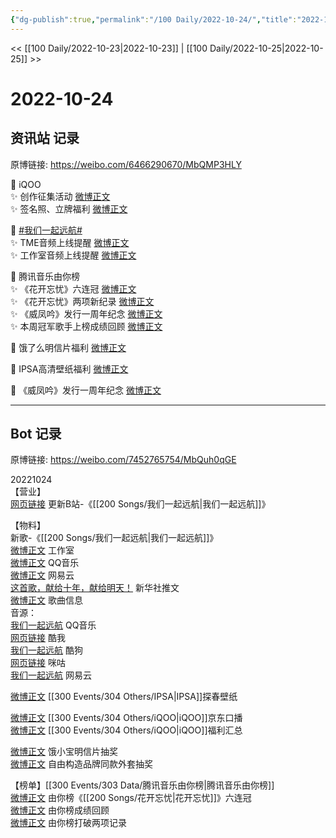 ```yaml
---
{"dg-publish":true,"permalink":"/100 Daily/2022-10-24/","title":"2022-10-24","created":"2022-11-09T02:09:48.000+08:00","updated":"2023-01-09T17:24:38.253+08:00"}
---
```



<< [[100 Daily/2022-10-23\|2022-10-23]] | [[100 Daily/2022-10-25\|2022-10-25]] >>

# 2022-10-24

## 资讯站 记录

原博链接: https://weibo.com/6466290670/MbQMP3HLY

🌟 iQOO  
✨ 创作征集活动 [微博正文](https://m.weibo.cn/6466290670/4828175119157016)  
✨ 签名照、立牌福利 [微博正文](https://m.weibo.cn/6466290670/4828208128329356)

🌟 [#我们一起远航#](https://s.weibo.com/weibo?q=%23%E6%88%91%E4%BB%AC%E4%B8%80%E8%B5%B7%E8%BF%9C%E8%88%AA%23)  
✨ TME音频上线提醒 [微博正文](https://m.weibo.cn/6466290670/4828073088258200)  
✨ 工作室音频上线提醒 [微博正文](https://m.weibo.cn/6466290670/4827888652387339)

🌟 腾讯音乐由你榜  
✨ 《花开忘忧》六连冠 [微博正文](https://m.weibo.cn/6466290670/4828126184737733)  
✨ 《花开忘忧》两项新纪录 [微博正文](https://m.weibo.cn/6466290670/4828207347931713)  
✨ 《威凤吟》发行一周年纪念 [微博正文](https://m.weibo.cn/6466290670/4828129430340455)  
✨ 本周冠军歌手上榜成绩回顾 [微博正文](https://m.weibo.cn/6466290670/4828206378780808)

🌟 饿了么明信片福利 [微博正文](https://m.weibo.cn/6466290670/4828127866654681)

🌟 IPSA高清壁纸福利 [微博正文](https://m.weibo.cn/6466290670/4828098430763044)

🌟 《威凤吟》发行一周年纪念 [微博正文](https://m.weibo.cn/6466290670/4828090020399697)

---
## Bot 记录

原博链接: https://weibo.com/7452765754/MbQuh0qGE

20221024  
【营业】  
[网页链接](https://weibo.cn/sinaurl?u=https%3A%2F%2Fb23.tv%2FCfPr6hl) 更新B站-《[[200 Songs/我们一起远航\|我们一起远航]]》

【物料】  
新歌-《[[200 Songs/我们一起远航\|我们一起远航]]》  
[微博正文](https://m.weibo.cn/7478855230/4827886491801826) 工作室  
[微博正文](https://m.weibo.cn/2169129705/4828112926279115) QQ音乐  
[微博正文](https://m.weibo.cn/1721030997/4828153531073981) 网易云  
[这首歌，献给十年，献给明天！](https://weibo.cn/sinaurl?u=https%3A%2F%2Fmp.weixin.qq.com%2Fs%2FXUNYuVZ0RyDJ0A9YakADKg) 新华社推文  
[微博正文](https://m.weibo.cn/6466290670/4827887956658107) 歌曲信息  
音源：  
[我们一起远航](https://weibo.cn/sinaurl?u=https%3A%2F%2Fc.y.qq.com%2Fbase%2Ffcgi-bin%2Fu%3F__%3DOF82mwCjdPti) QQ音乐  
[网页链接](https://weibo.cn/sinaurl?u=https%3A%2F%2Fm.kuwo.cn%2Fyinyue%2F245848431%3Ff%3Dip%26t%3Dusercopy%26h5limitfree%3D1%26loginuid%3D811yGqXPO7KOvFY9zcGyVg%3D%3D) 酷我  
[我们一起远航](https://weibo.cn/sinaurl?u=https%3A%2F%2Ft3.kugou.com%2Fsong.html%3Fid%3D822V8b6zEV3) 酷狗  
[网页链接](https://weibo.cn/sinaurl?u=https%3A%2F%2Fh5.nf.migu.cn%2Fapp%2Fv4%2Fp%2Fshare%2Fsong%2Findex.html%3Fid%3D600919000008341027) 咪咕  
[我们一起远航](https://weibo.cn/sinaurl?u=https%3A%2F%2Fy.music.163.com%2Fm%2Fsong%3Fapp_version%3D8.8.45%26id%3D1991339729%26uct2%3DEExam4U%2FjW1H8BukTDEuLg%253D%253D%26dlt%3D0846) 网易云

[微博正文](https://m.weibo.cn/1851789841/4828095707614140) [[300 Events/304 Others/IPSA\|IPSA]]探春壁纸

[微博正文](https://m.weibo.cn/6960161079/4828168684572727) [[300 Events/304 Others/iQOO\|iQOO]]京东口播  
[微博正文](https://m.weibo.cn/6378846558/4828151865411111) [[300 Events/304 Others/iQOO\|iQOO]]福利汇总

[微博正文](https://m.weibo.cn/2606197387/4828120978556697) 饿小宝明信片抽奖  
[微博正文](https://m.weibo.cn/6036831700/4828132659957242) 自由构造品牌同款外套抽奖

【榜单】[[300 Events/303 Data/腾讯音乐由你榜\|腾讯音乐由你榜]]  
[微博正文](https://m.weibo.cn/6733257358/4828080659762106) 由你榜《[[200 Songs/花开忘忧\|花开忘忧]]》六连冠  
[微博正文](https://m.weibo.cn/6733257358/4828162683571031) 由你榜成绩回顾  
[微博正文](https://m.weibo.cn/6733257358/4828188826144710) 由你榜打破两项记录
